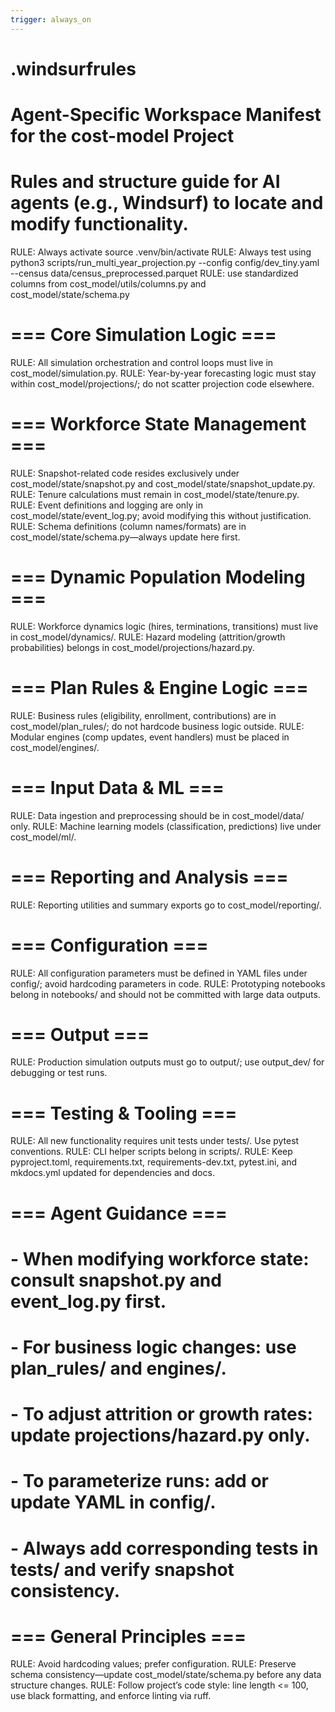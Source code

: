 ```yaml
---
trigger: always_on
---
```


# .windsurfrules
# Agent-Specific Workspace Manifest for the cost-model Project
# Rules and structure guide for AI agents (e.g., Windsurf) to locate and modify functionality.

RULE: Always activate source .venv/bin/activate
RULE: Always test using python3 scripts/run_multi_year_projection.py --config config/dev_tiny.yaml --census data/census_preprocessed.parquet
RULE: use standardized columns from cost_model/utils/columns.py and cost_model/state/schema.py

# === Core Simulation Logic ===
RULE: All simulation orchestration and control loops must live in cost_model/simulation.py.
RULE: Year-by-year forecasting logic must stay within cost_model/projections/; do not scatter projection code elsewhere.

# === Workforce State Management ===
RULE: Snapshot-related code resides exclusively under cost_model/state/snapshot.py and cost_model/state/snapshot_update.py.
RULE: Tenure calculations must remain in cost_model/state/tenure.py.
RULE: Event definitions and logging are only in cost_model/state/event_log.py; avoid modifying this without justification.
RULE: Schema definitions (column names/formats) are in cost_model/state/schema.py—always update here first.

# === Dynamic Population Modeling ===
RULE: Workforce dynamics logic (hires, terminations, transitions) must live in cost_model/dynamics/.
RULE: Hazard modeling (attrition/growth probabilities) belongs in cost_model/projections/hazard.py.

# === Plan Rules & Engine Logic ===
RULE: Business rules (eligibility, enrollment, contributions) are in cost_model/plan_rules/; do not hardcode business logic outside.
RULE: Modular engines (comp updates, event handlers) must be placed in cost_model/engines/.

# === Input Data & ML ===
RULE: Data ingestion and preprocessing should be in cost_model/data/ only.
RULE: Machine learning models (classification, predictions) live under cost_model/ml/.

# === Reporting and Analysis ===
RULE: Reporting utilities and summary exports go to cost_model/reporting/.

# === Configuration ===
RULE: All configuration parameters must be defined in YAML files under config/; avoid hardcoding parameters in code.
RULE: Prototyping notebooks belong in notebooks/ and should not be committed with large data outputs.

# === Output ===
RULE: Production simulation outputs must go to output/; use output_dev/ for debugging or test runs.

# === Testing & Tooling ===
RULE: All new functionality requires unit tests under tests/. Use pytest conventions.
RULE: CLI helper scripts belong in scripts/.
RULE: Keep pyproject.toml, requirements.txt, requirements-dev.txt, pytest.ini, and mkdocs.yml updated for dependencies and docs.

# === Agent Guidance ===
# - When modifying workforce state: consult snapshot.py and event_log.py first.
# - For business logic changes: use plan_rules/ and engines/.
# - To adjust attrition or growth rates: update projections/hazard.py only.
# - To parameterize runs: add or update YAML in config/.
# - Always add corresponding tests in tests/ and verify snapshot consistency.

# === General Principles ===
RULE: Avoid hardcoding values; prefer configuration.
RULE: Preserve schema consistency—update cost_model/state/schema.py before any data structure changes.
RULE: Follow project’s code style: line length <= 100, use black formatting, and enforce linting via ruff.